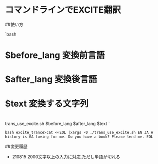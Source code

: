 # コマンドラインでEXCITE翻訳

##使い方

`bash
#  $before_lang 変換前言語
#  $after_lang 変換後言語
#  $text 変換する文字列
#
trans_use_excite.sh $before_lang $after_lang $text
`

`bash
excite_trance>cat <<EOL |xargs -0 ./trans_use_excite.sh EN JA
 A history is GA loving for me.
 Do you have a book?
 Please lend me.
EOL
`

##変更履歴

- 210815 2000文字以上の入力に対応.ただし単語が切れる
